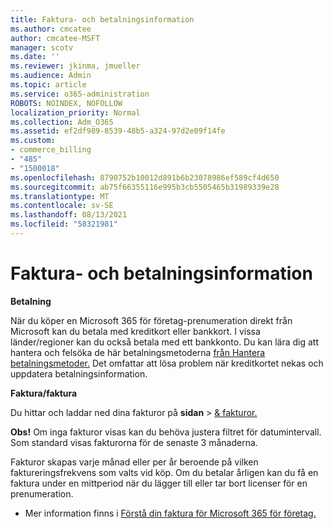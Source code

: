 ```yaml
---
title: Faktura- och betalningsinformation
ms.author: cmcatee
author: cmcatee-MSFT
manager: scotv
ms.date: ''
ms.reviewer: jkinma, jmueller
ms.audience: Admin
ms.topic: article
ms.service: o365-administration
ROBOTS: NOINDEX, NOFOLLOW
localization_priority: Normal
ms.collection: Adm_O365
ms.assetid: ef2df989-8539-48b5-a324-97d2e09f14fe
ms.custom:
- commerce_billing
- "485"
- "1500018"
ms.openlocfilehash: 8790752b10012d891b6b23078986ef589cf4d650
ms.sourcegitcommit: ab75f66355116e995b3cb5505465b31989339e28
ms.translationtype: MT
ms.contentlocale: sv-SE
ms.lasthandoff: 08/13/2021
ms.locfileid: "58321981"
---
```

# <a name="invoice-and-payment-information"></a>Faktura- och betalningsinformation

**Betalning**

När du köper en Microsoft 365 för företag-prenumeration direkt från Microsoft kan du betala med kreditkort eller bankkort.  I vissa länder/regioner kan du också betala med ett bankkonto.  Du kan lära dig att hantera och felsöka de här betalningsmetoderna [från Hantera betalningsmetoder.](https://docs.microsoft.com/microsoft-365/commerce/billing-and-payments/manage-payment-methods) Det omfattar att lösa problem när kreditkortet nekas och uppdatera betalningsinformation.

**Faktura/faktura**

Du hittar och laddar ned dina fakturor på **sidan**  >  [& fakturor.](https://go.microsoft.com/fwlink/p/?linkid=848039)  

**Obs!** Om inga fakturor visas kan du behöva justera filtret för datumintervall.  Som standard visas fakturorna för de senaste 3 månaderna.

Fakturor skapas varje månad eller per år beroende på vilken faktureringsfrekvens som valts vid köp.  Om du betalar årligen kan du få en faktura under en mittperiod när du lägger till eller tar bort licenser för en prenumeration.

- Mer information finns i [Förstå din faktura för Microsoft 365 för företag.](https://docs.microsoft.com/microsoft-365/commerce/billing-and-payments/understand-your-invoice2)